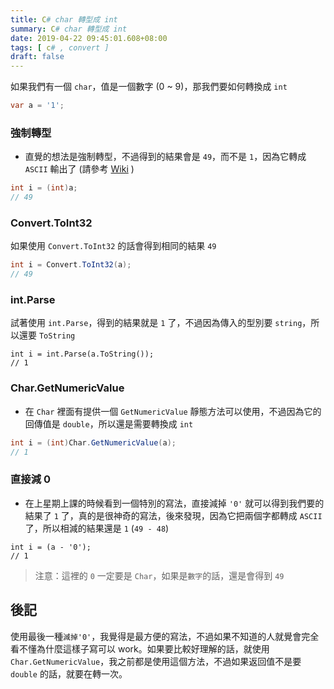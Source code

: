 ```yaml
---
title: C# char 轉型成 int
summary: C# char 轉型成 int
date: 2019-04-22 09:45:01.608+08:00
tags: [ c# , convert ]
draft: false
---
```


如果我們有一個 `char`，值是一個數字 (0 ~ 9)，那我們要如何轉換成 `int`

```csharp
var a = '1';
```

### 強制轉型

- 直覺的想法是強制轉型，不過得到的結果會是 `49`，而不是 `1`，因為它轉成 `ASCII` 輸出了 (請參考 [Wiki](https://zh.wikipedia.org/wiki/ASCII) )

```csharp
int i = (int)a;
// 49
```

### Convert.ToInt32

如果使用 `Convert.ToInt32` 的話會得到相同的結果 `49`

```csharp
int i = Convert.ToInt32(a);
// 49
```

### int.Parse

試著使用 `int.Parse`，得到的結果就是 `1` 了，不過因為傳入的型別要 `string`，所以還要 `ToString`

```
int i = int.Parse(a.ToString());
// 1
```

### Char.GetNumericValue

- 在 `Char` 裡面有提供一個 `GetNumericValue` 靜態方法可以使用，不過因為它的回傳值是 `double`，所以還是需要轉換成 `int`

```csharp
int i = (int)Char.GetNumericValue(a);
// 1
```

### 直接減 0

- 在上星期上課的時候看到一個特別的寫法，直接減掉 `'0'` 就可以得到我們要的結果了 `1` 了，真的是很神奇的寫法，後來發現，因為它把兩個字都轉成 `ASCII` 了，所以相減的結果還是 `1` (`49 - 48`)

```
int i = (a - '0');
// 1
```

> 注意：這裡的 `0` 一定要是 `Char`，如果是`數字`的話，還是會得到 `49`

## 後記

使用最後一種`減掉'0'`，我覺得是最方便的寫法，不過如果不知道的人就覺會完全看不懂為什麼這樣子寫可以 work。如果要比較好理解的話，就使用 `Char.GetNumericValue`，我之前都是使用這個方法，不過如果返回值不是要 `double` 的話，就要在轉一次。
